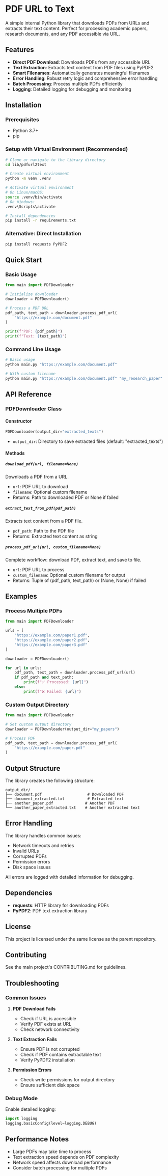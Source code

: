 # PDF URL to Text

A simple internal Python library that downloads PDFs from URLs and extracts their text content. Perfect for processing academic papers, research documents, and any PDF accessible via URL.

## Features

- **Direct PDF Download**: Downloads PDFs from any accessible URL
- **Text Extraction**: Extracts text content from PDF files using PyPDF2
- **Smart Filenames**: Automatically generates meaningful filenames
- **Error Handling**: Robust retry logic and comprehensive error handling
- **Batch Processing**: Process multiple PDFs efficiently
- **Logging**: Detailed logging for debugging and monitoring

## Installation

### Prerequisites
- Python 3.7+
- pip

### Setup with Virtual Environment (Recommended)

```bash
# Clone or navigate to the library directory
cd lib/pdfurl2text

# Create virtual environment
python -m venv .venv

# Activate virtual environment
# On Linux/macOS:
source .venv/bin/activate
# On Windows:
.venv\Scripts\activate

# Install dependencies
pip install -r requirements.txt
```

### Alternative: Direct Installation

```bash
pip install requests PyPDF2
```

## Quick Start

### Basic Usage

```python
from main import PDFDownloader

# Initialize downloader
downloader = PDFDownloader()

# Process a PDF URL
pdf_path, text_path = downloader.process_pdf_url(
    "https://example.com/document.pdf"
)

print(f"PDF: {pdf_path}")
print(f"Text: {text_path}")
```

### Command Line Usage

```bash
# Basic usage
python main.py "https://example.com/document.pdf"

# With custom filename
python main.py "https://example.com/document.pdf" "my_research_paper"
```

## API Reference

### PDFDownloader Class

#### Constructor
```python
PDFDownloader(output_dir="extracted_texts")
```
- `output_dir`: Directory to save extracted files (default: "extracted_texts")

#### Methods

##### `download_pdf(url, filename=None)`
Downloads a PDF from a URL.
- `url`: PDF URL to download
- `filename`: Optional custom filename
- Returns: Path to downloaded PDF or None if failed

##### `extract_text_from_pdf(pdf_path)`
Extracts text content from a PDF file.
- `pdf_path`: Path to the PDF file
- Returns: Extracted text content as string

##### `process_pdf_url(url, custom_filename=None)`
Complete workflow: download PDF, extract text, and save to file.
- `url`: PDF URL to process
- `custom_filename`: Optional custom filename for output
- Returns: Tuple of (pdf_path, text_path) or (None, None) if failed

## Examples

### Process Multiple PDFs

```python
from main import PDFDownloader

urls = [
    "https://example.com/paper1.pdf",
    "https://example.com/paper2.pdf",
    "https://example.com/paper3.pdf"
]

downloader = PDFDownloader()

for url in urls:
    pdf_path, text_path = downloader.process_pdf_url(url)
    if pdf_path and text_path:
        print(f"✅ Processed: {url}")
    else:
        print(f"❌ Failed: {url}")
```

### Custom Output Directory

```python
from main import PDFDownloader

# Set custom output directory
downloader = PDFDownloader(output_dir="my_papers")

# Process PDF
pdf_path, text_path = downloader.process_pdf_url(
    "https://example.com/paper.pdf"
)
```

## Output Structure

The library creates the following structure:
```
output_dir/
├── document.pdf                    # Downloaded PDF
├── document_extracted.txt          # Extracted text
├── another_paper.pdf              # Another PDF
└── another_paper_extracted.txt    # Another extracted text
```

## Error Handling

The library handles common issues:
- Network timeouts and retries
- Invalid URLs
- Corrupted PDFs
- Permission errors
- Disk space issues

All errors are logged with detailed information for debugging.

## Dependencies

- **requests**: HTTP library for downloading PDFs
- **PyPDF2**: PDF text extraction library

## License

This project is licensed under the same license as the parent repository.

## Contributing

See the main project's CONTRIBUTING.md for guidelines.

## Troubleshooting

### Common Issues

1. **PDF Download Fails**
   - Check if URL is accessible
   - Verify PDF exists at URL
   - Check network connectivity

2. **Text Extraction Fails**
   - Ensure PDF is not corrupted
   - Check if PDF contains extractable text
   - Verify PyPDF2 installation

3. **Permission Errors**
   - Check write permissions for output directory
   - Ensure sufficient disk space

### Debug Mode

Enable detailed logging:
```python
import logging
logging.basicConfig(level=logging.DEBUG)
```

## Performance Notes

- Large PDFs may take time to process
- Text extraction speed depends on PDF complexity
- Network speed affects download performance
- Consider batch processing for multiple PDFs

